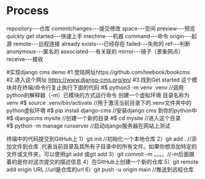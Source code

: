 # Process
repository---仓库  commitchanges---提交修改    space---空间     preview---预览    quickly get started---快速上手    mechine---机器   command---命令      origin---起源   remote---远程连接    already exists---已经存在      failed---失败的     ref---判断
anonymous---匿名的    associated---有关联的   mirror---镜子（景象网点）   receive---接收



#实现django cms demo
#1.登陆网址https://github.com/teebook/bookcms
#2.进入这个网址 https://www.django-cms.org/en/
#3.找到Get started 这个模块并在终端/命令行复止执行下面的代码
#$ python3 -m venv .venv         //调用python的解释器（-m）已模块的方式运行命令 创建一个虚拟环境 目录名称为venv
#$ source .venv/bin/activate     //用于激活当前目录下的.venv文件夹中的python虚拟环境
#$ pip install django-cms        //安装django cms 到你的python中
#$ djangocms mysite              //创建一个新的目录
#$ cd mysite                     //进入这个目录  
#$ python -m manage runserver    //启动django服务器在网站上测试















终端中的代码提交到GitHub上
1）git init //初始化一个本地仓库
2）git add . //添加文件到仓库  .代表当前目录及其所有子目录中的所有文件。如果你想添加特定的文件或文件夹，可以使用git add <file>或git add <folder>
3）git commit -m 。。。。//-m后面跟着的是你对这次提交的描述信息
4）在GitHub上创建一个新的仓库
5）git remote add origin URL //url是仓库的url
6）git push -u origin main //推送到远程仓库
